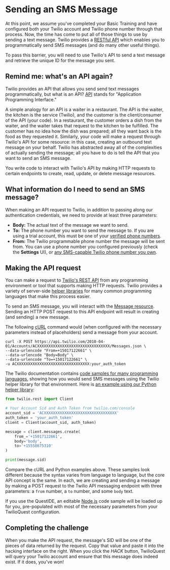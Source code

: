 # Sending an SMS Message

At this point, we assume you've completed your Basic Training and have configured both your Twilio account and Twilio phone number through that process. Now, the time has come to put all of those things to use by sending a text message. Twilio provides a [RESTful API](https://www.twilio.com/docs/sms/api) which enables you to programmatically send SMS messages (and do many other useful things).

To pass this barrier, you will need to use Twilio's API to send a text message and retrieve the unique ID for the message you sent.

## Remind me: what's an API again?

Twilio provides an API that allows you send send text messages programmatically, but what is an API? [API](https://www.twilio.com/docs/glossary/what-is-an-api) stands for "Application Programming Interface."

A simple analogy for an API is a waiter in a restaurant. The API is the waiter, the kitchen is the service (Twilio), and the customer is the client/consumer of the API (your code). In a restaurant, the customer orders a dish from the waiter, and the waiter takes that request to the kitchen to be fulfilled. The customer has no idea how the dish was prepared; all they want back is the food as they requested it. Similarly, your code will make a request through Twilio's API for some resource: in this case, creating an outbound text message on your behalf. Twilio has abstracted away all of the complexities of actually sending the message; all you have to do is tell the API that you want to send an SMS message.

You write code to interact with Twilio's API by making HTTP requests to certain endpoints to create, read, update, or delete message resources.

## What information do I need to send an SMS message?

When making an API request to Twilio, in addition to passing along our authentication credentials, we need to provide at least three parameters:

- **Body:** The actual text of the message we want to send.
- **To:** The phone number you want to send the message to. If you are using a trial account, this must be one of your [verified phone numbers](https://www.twilio.com/console/phone-numbers/verified).
- **From:** The Twilio programmable phone number the message will be sent from. You can use a phone number you configured previously (check the **Settings** UI), or [any SMS-capable Twilio phone number you own](https://www.twilio.com/console/phone-numbers/incoming).

## Making the API request

You can make a request to [Twilio's REST API](https://www.twilio.com/docs/sms/api) from any programming environment or tool that supports making HTTP requests. Twilio provides a variety of server-side [helper libraries](https://www.twilio.com/docs/libraries) for many common programming languages that make this process easier.

To send an SMS message, you will interact with the [Message resource](https://www.twilio.com/docs/sms/api/message-resource). Sending an HTTP POST request to this API endpoint will result in creating (and sending) a new message.

The following [cURL](https://curl.haxx.se/docs/manual.html) command would (when configured with the necessary parameters instead of placeholders) send a message from your account.

```
curl -X POST https://api.twilio.com/2010-04-01/Accounts/ACXXXXXXXXXXXXXXXXXXXXXXXXXXXXXXXX/Messages.json \
--data-urlencode "From=+15017122661" \
--data-urlencode "Body=Body" \
--data-urlencode "To=+15017122661" \
-u ACXXXXXXXXXXXXXXXXXXXXXXXXXXXXXXXX:your_auth_token
```

The Twilio documentation contains [code samples for many programming languages](https://www.twilio.com/docs/sms/api/message-resource#create-a-message-resource), showing how you would send SMS messages using the Twilio helper library for that environment. Here is [an example using our Python helper library](https://www.twilio.com/docs/sms/api/message-resource?code-sample=code-create-a-message&code-language=Python&code-sdk-version=6.x):

```python
from twilio.rest import Client

# Your Account Sid and Auth Token from twilio.com/console
account_sid = 'ACXXXXXXXXXXXXXXXXXXXXXXXXXXXXXXXX'
auth_token = 'your_auth_token'
client = Client(account_sid, auth_token)

message = client.messages.create(
    from_='+15017122661',
    body='body',
    to='+15558675310'
)

print(message.sid)
```

Compare the cURL and Python examples above. These samples look different because the syntax varies from language to language, but the core API concept is the same. In each, we are creating and sending a message by making a POST request to the Twilio API messaging endpoint with three parameters: a `from` number, a `to` number, and some `body` text.

If you use the QuestIDE, an editable [Node.js](https://nodejs.org/) code sample will be loaded up for you, pre-populated with most of the necessary parameters from your TwilioQuest configuration.

## Completing the challenge

When you make the API request, the message's SID will be one of the pieces of data returned by the request. Copy that value and paste it into the hacking interface on the right. When you click the *HACK* button, TwilioQuest will query your Twilio account and ensure that this message does indeed exist. If it does, you've won!